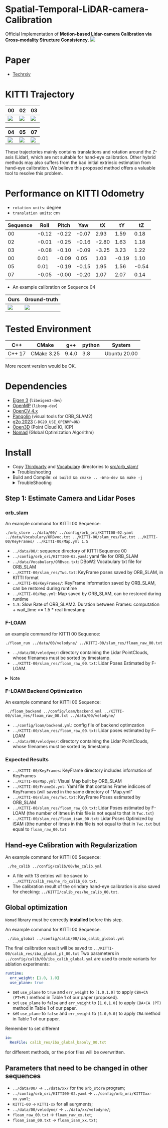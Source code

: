 # Spatial-Temporal-LiDAR-camera-Calibration
Official Implementation of **Motion-based Lidar-camera Calibration via Cross-modality Structure Consistency**.
![](./doc/framework.jpg)
# Paper
* [Techrxiv](https://www.techrxiv.org/articles/preprint/Motion-based_Lidar-camera_Calibration_via_Cross-Modality_Structure_Consistency/23995866)
# KITTI Trajectory
|00|02|03|
|---|---|---|
|![](./doc/traj_00.jpeg)|![](./doc/traj_02.jpeg)|![](./doc/traj_03.jpeg)|

|04|05|07|
|---|---|---|
|![](./doc/traj_04.jpeg)|![](./doc/traj_05.jpeg)|![](./doc/traj_07.jpeg)|

These trajectories mainly contains translations and rotation around the Z-axis (Lidar), which are not suitable for hand-eye calibration. Other hybrid methods may also suffers from the bad initial extrinsic estimation from hand-eye calibration. We believe this proposed method offers a valuable tool to resolve this problem.
# Performance on KITTI Odometry
* `rotation units`: degree
* `translation units`: cm

|Sequence| Roll | Pitch | Yaw| tX| tY| tZ|
|---|---|---|---|---|---|---|
|00|-0.12|-0.22|-0.07|2.93|1.59|0.18|
|02|-0.01|-0.25|-0.16|-2.80|1.63|1.18|
|03|-0.08|-0.10|-0.09|-3.25|3.23|1.22|
|00|0.01|-0.09|0.05|1.03|-0.19|1.10|
|05|0.01|-0.19|-0.15|1.95|1.56|-0.54|
|07|-0.05|-0.00|-0.20|1.07|2.07|0.14|

* An example calibration on Sequence 04

| Ours| Ground-truth|
|---|---|
|![](./doc/proj_04_pred.png)|![](./doc/proj_04_gt.png)|

# Tested Environment
|C++|CMake|g++|python|System|
|---|---|---|---|---|
|C++ 17| CMake 3.25| 9.4.0| 3.8| Ubuntu 20.00|

More recent version would be OK. 
# Dependencies
* [Eigen 3](http://eigen.tuxfamily.org/) (`libeigen3-dev`)
* [OpenMP](https://github.com/llvm-mirror/openmp) (`libomp-dev`)
* [OpenCV 4.x](http://opencv.org/)
* [Pangolin](https://github.com/stevenlovegrove/Pangolin) (visual tools for ORB_SLAM2)
* [g2o 2023](https://github.com/RainerKuemmerle/g2o/releases/tag/20230223_git) (`-DG2O_USE_OPENMP=ON`)
* [Open3D](https://github.com/isl-org/Open3D) (Point Cloud IO, ICP)
* [Nomad](https://github.com/bbopt/nomad) (Global Optimization Algorithm)
# Install
* Copy [Thirdparty](https://github.com/UZ-SLAMLab/ORB_SLAM3/tree/master/Thirdparty) and [Vocabulary](https://github.com/UZ-SLAMLab/ORB_SLAM3/tree/master/Vocabulary) directories to [src/orb_slam/](./src/orb_slam/) <details>
  <summary>Troubleshooting</summary>
  Note that the implementation of ORB_SLAM2 in our repo is different from the original one, so DO NOT copy the whole ORB_SLAM2 repo to replace our directory</details>
* Build and Compile: `cd build && cmake .. -Wno-dev && make -j` <details>
  <summary>TroubleShooting</summary>
  If you have installed g2o through ROS (if you have ROS packages like `base_local_planner`/`teb_local_planner`/`mpc_local_planner`), please exclude it from    LD_LIBRARY_PATH environment variable, or `source config/settings.sh`.   </details>

## Step 1: Estimate Camera and Lidar Poses
### orb_slam
An example command for KITTI 00 Sequence:
```
./orb_store ../data/00/ ../config/orb_ori/KITTI00-02.yaml ../data/Vocabulary/ORBvoc.txt ../KITTI-00/slam_res/Twc.txt ../KITTI-00/KeyFrames/ ../KITTI-00/Map.yml 1.5
```
* `../data/00/`: sequence directory of KITTI Sequence 00
* `../config/orb_ori/KITTI00-02.yaml`: yaml file for ORB_SLAM
* `../data/Vocabulary/ORBvoc.txt`: DBoW2 Vocabulary txt file for ORB_SLAM
* `../KITTI-00/slam_res/Twc.txt`: KeyFrame poses saved by ORB_SLAM, in KITTI format
* `../KITTI-00/KeyFrames/`: KeyFrame information saved by ORB_SLAM, can be restored during runtime
* `../KITTI-00/Map.yml`: Map saved by ORB_SLAM, can be restored during runtime
* `1.5`: Slow Rate of ORB_SLAM2. Duration between Frames: computation + wait_time >= 1.5 * real timestamp

### F-LOAM
an example command for KITTI 00 Sequence:
```
./floam_run ../data/00/velodyne/ ../KITTI-00/slam_res/floam_raw_00.txt
```
* `../data/00/velodyne/`: directory containing the Lidar PointClouds, whose filenames must be sorted by timestamp.
* `../KITTI-00/slam_res/floam_raw_00.txt`: Lidar Poses Estimated by F-LOAM. 
<details><summary>Note</summary>Note that the number of Lidar Poses is not equal to Camera poses because ORB_SLAM only saved KeyFrame Poses. However, the File Id (FrameId) of these KeyFrames are saved to 'FrameId.yml' in the same directory of 'Map.yml'</details>

### F-LOAM Backend Optimization
An example command for KITTI 00 Sequence:
```
 ./floam_backend ../config/loam/backend.yml ../KITTI-00/slam_res/floam_raw_00.txt ../data/00/velodyne/
 ```
 * `../config/loam/backend.yml`: config file of backend optimzation
 * `../KITTI-00/slam_res/floam_raw_00.txt`: Lidar poses estimated by F-LOAM
 * `../data/00/velodyne/`: directory containing the Lidar PointClouds, whose filenames must be sorted by timestamp.

### Expected Results
* `../KITTI-00/KeyFrames`: KeyFrame directory includes information of KeyFrames
* `../KITTI-00/Map.yml`: Visual Map built by ORB_SLAM
* `../KITTI-00/FrameId.yml`: Yaml file that contains Frame indicces of KeyFrames (will saved in the same directory of "Map.yml"
* `../KITTI-00/slam_res/Twc.txt`: KeyFrame Poses estimated by ORB_SLAM
* `../KITTI-00/slam_res/floam_raw_00.txt`: Lidar Poses estimated by F-LOAM (the number of itmes in this file is not equal to that in `Twc.txt`)
* `../KITTI-00/slam_res/floam_isam_00.txt`: Lidar Poses Optimized by iSAM ((the number of itmes in this file is not equal to that in `Twc.txt` but equal to `floam_raw_00.txt`

## Hand-eye Calibration with Regularization
An example command for KITTI 00 Sequence:
```
 ./he_calib ../config/calib/00/he_calib.yml
```
* A file with 13 entries will be saved to `../KITTI/calib_res/he_rb_calib_00.txt`.
* The calibration result of the orindary hand-eye calibration is also saved for checking: `../KITTI/calib_res/he_calib_00.txt`.
## Global optimization
`Nomad` library must be correctly **installed** before this step.

An example command for KITTI 00 Sequence:
```
 ./iba_global ../config/calib/00/iba_calib_global.yml
```
The final calibration result will be saved to `../KITTI-00/calib_res/iba_global_pl_00.txt`
Two parameters in `../config/calib/00/iba_calib_global.yml` are used to create variants for ablation experiments:
```yaml
runtime:
  err_weight: [1.0, 1.0]
  use_plane: true
```
* set `use_plane` to `true` and `err_weight` to `[1.0,1.0]` to apply `CBA+CA (PT+PL)` method in Table 1 of our paper (proposed).
* set `use_plane` to `false` and `err_weight` to `[1.0,1.0]` to apply `CBA+CA (PT)` method in Table 1 of our paper.
* set `use_plane` to `false` and `err_weight` to `[1.0,0.0]` to apply `CBA` method in Table 1 of our paper.

Remember to set different
```yaml
io:
  ResFile: calib_res/iba_global_baonly_00.txt
```
for different methods, or the prior files will be overwritten.

## Parameters that need to be changed in other sequences
* `../data/00/` -> `../data/xx/` for the `orb_store` program; 
* `../config/orb_ori/KITTI00-02.yaml` -> `../config/orb_ori/KITTIxx-xx.yaml`; 
* `KITTI-00` -> `KITTI-xx` for all aurgments; 
* `../data/00/velodyne/` -> `../data/xx/velodyne/`; 
* `floam_raw_00.txt` -> `floam_raw_xx.txt`; 
* `floam_isam_00.txt` -> `floam_isam_xx.txt`; 
